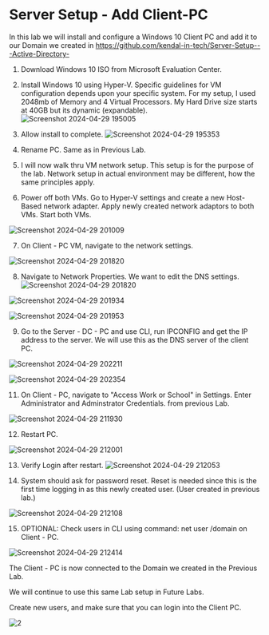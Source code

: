 # Server Setup - Add Client-PC

In this lab we will install and configure a Windows 10 Client PC and add it to our Domain we created in https://github.com/kendal-in-tech/Server-Setup---Active-Directory-

1. Download Windows 10 ISO from Microsoft Evaluation Center.

2. Install Windows 10 using Hyper-V. Specific guidelines for VM configuration depends upon your specific system. For my setup, I used 2048mb of Memory and 4 Virtual Processors. My Hard Drive size starts at 40GB but its dynamic (expandable). ![Screenshot 2024-04-29 195005](https://github.com/kendal-in-tech/Server-Setup-Add-Client-PC/assets/168005414/052a46aa-a6d8-4b5a-a10e-bbf12d6b61e3)

3. Allow install to complete. ![Screenshot 2024-04-29 195353](https://github.com/kendal-in-tech/Server-Setup-Add-Client-PC/assets/168005414/7262cc29-9a5d-459c-a6f7-41fb0e189baa)

4. Rename PC. Same as in Previous Lab.

5. I will now walk thru VM network setup. This setup is for the purpose of the lab. Network setup in actual environment may be different, how the same principles apply.

6. Power off both VMs. Go to Hyper-V settings and create a new Host-Based network adapter. Apply newly created network adaptors to both VMs. Start both VMs.
   
![Screenshot 2024-04-29 201009](https://github.com/kendal-in-tech/Server-Setup-Add-Client-PC/assets/168005414/272d4e44-b18a-4291-931e-9847088f744a)

7. On Client - PC VM, navigate to the network settings. 

![Screenshot 2024-04-29 201820](https://github.com/kendal-in-tech/Server-Setup-Add-Client-PC/assets/168005414/7e104836-c853-4db0-871f-efe04a3a30e4)

8. Navigate to Network Properties. We want to edit the DNS settings. 
![Screenshot 2024-04-29 201820](https://github.com/kendal-in-tech/Server-Setup-Add-Client-PC/assets/168005414/ba195033-04d2-434b-9f81-516878e33c18)

![Screenshot 2024-04-29 201934](https://github.com/kendal-in-tech/Server-Setup-Add-Client-PC/assets/168005414/9f8945bd-fd34-4e9c-8200-2fa184920e6d)

![Screenshot 2024-04-29 201953](https://github.com/kendal-in-tech/Server-Setup-Add-Client-PC/assets/168005414/f7b1c1bf-8165-414b-89b1-22d4459daca5)

9. Go to the Server - DC - PC and use CLI, run IPCONFIG and get the IP address to the server. We will use this as the DNS server of the client PC.

![Screenshot 2024-04-29 202211](https://github.com/kendal-in-tech/Server-Setup-Add-Client-PC/assets/168005414/181a39a3-275c-41d0-a0bc-a57effd95c47)

![Screenshot 2024-04-29 202354](https://github.com/kendal-in-tech/Server-Setup-Add-Client-PC/assets/168005414/3aad8d55-db4e-4b80-a5a6-55f8c7fc5012)

11. On Client - PC, navigate to "Access Work or School" in Settings. Enter Administrator and Adminstrator Credentials. from previous Lab. 

![Screenshot 2024-04-29 211930](https://github.com/kendal-in-tech/Server-Setup-Add-Client-PC/assets/168005414/ab4b27d2-5f0b-4680-b91b-2054985b027f)

12. Restart PC.

![Screenshot 2024-04-29 212001](https://github.com/kendal-in-tech/Server-Setup-Add-Client-PC/assets/168005414/997dc9d3-9caf-4f8b-8524-134486e87aa4)

13. Verify Login after restart. ![Screenshot 2024-04-29 212053](https://github.com/kendal-in-tech/Server-Setup-Add-Client-PC/assets/168005414/f9238724-8390-403e-b0ac-60f8288866d2)

14. System should ask for password reset. Reset is needed since this is the first time logging in as this newly created user. (User created in previous lab.) 

![Screenshot 2024-04-29 212108](https://github.com/kendal-in-tech/Server-Setup-Add-Client-PC/assets/168005414/082f3b0b-341a-4b7f-a39d-25223404f351)

15. OPTIONAL: Check users in CLI using command: net user /domain on Client - PC. 

![Screenshot 2024-04-29 212414](https://github.com/kendal-in-tech/Server-Setup-Add-Client-PC/assets/168005414/f99f6710-1b72-4cb8-ab54-8d8f2ad52417)

The Client - PC is now connected to the Domain we created in the Previous Lab.

We will continue to use this same Lab setup in Future Labs.

Create new users, and make sure that you can login into the Client PC.


![2](https://github.com/kendal-in-tech/Server-Setup-Add-Client-PC/assets/168005414/ff2d0930-d90e-4683-b100-9d4dfe040a34)




